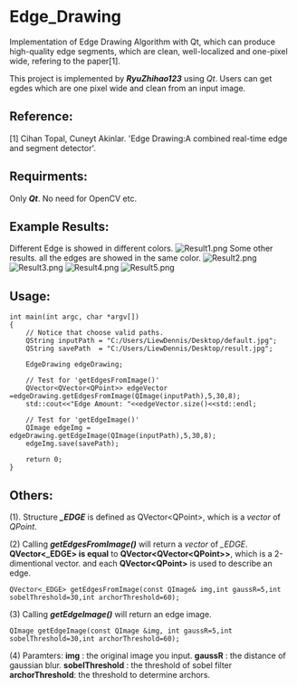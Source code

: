 # Edge_Drawing
Implementation of Edge Drawing Algorithm with Qt, which can produce high-quality edge segments, which are clean, well-localized and one-pixel wide, refering to the paper[1].

This project is implemented by ***RyuZhihao123*** using *Qt*. Users can get egdes which are one pixel wide and clean from an input image.

## Reference:
[1] Cihan Topal, Cuneyt Akinlar. 'Edge Drawing:A combined real-time edge and segment detector'.

## Requirments:
Only ***Qt***. No need for OpenCV etc.

## Example Results:
Different Edge is showed in different colors.
![Result1.png](https://github.com/RyuZhihao123/Edge_Drawing/blob/master/result_examples/result3.png)
Some other results. all the edges are showed in the same color.
![Result2.png](https://github.com/RyuZhihao123/Edge_Drawing/blob/master/result_examples/result1.png)
![Result3.png](https://github.com/RyuZhihao123/Edge_Drawing/blob/master/result_examples/result2.png)
![Result4.png](https://github.com/RyuZhihao123/Edge_Drawing/blob/master/result_examples/result4.png)
![Result5.png](https://github.com/RyuZhihao123/Edge_Drawing/blob/master/result_examples/result5.png)
## Usage:
```
int main(int argc, char *argv[])
{
    // Notice that choose valid paths.
    QString inputPath = "C:/Users/LiewDennis/Desktop/default.jpg";
    QString savePath  = "C:/Users/LiewDennis/Desktop/result.jpg";

    EdgeDrawing edgeDrawing;

    // Test for 'getEdgesFromImage()'
    QVector<QVector<QPoint>> edgeVector =edgeDrawing.getEdgesFromImage(QImage(inputPath),5,30,8);
    std::cout<<"Edge Amount: "<<edgeVector.size()<<std::endl;

    // Test for 'getEdgeImage()'
    QImage edgeImg = edgeDrawing.getEdgeImage(QImage(inputPath),5,30,8);
    edgeImg.save(savePath);

    return 0;
}
```

## Others:
(1). Structure ***_EDGE*** is defined as QVector\<QPoint\>, which is a *vector* of *QPoint*.

(2) Calling ***getEdgesFromImage()*** will return a *vector* of *_EDGE*.
    **QVector<_EDGE> is equal** to **QVector\<QVector\<QPoint\>\>**, which is a 2-dimentional vector. and each **QVector\<QPoint\>** is used to describe an edge.
```
QVector<_EDGE> getEdgesFromImage(const QImage& img,int gaussR=5,int sobelThreshold=30,int archorThreshold=60);
```
(3) Calling ***getEdgeImage()*** will return an edge image.
```
QImage getEdgeImage(const QImage &img, int gaussR=5,int sobelThreshold=30,int archorThreshold=60);
```
(4) Paramters:
            **img**     : the original image you input.
            **gaussR**  : the distance of gaussian blur.
            **sobelThreshold** : the threshold of sobel filter
            **archorThreshold**: the threshold to determine archors.

